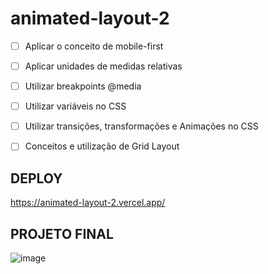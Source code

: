 # animated-layout-2

- [ ]  Aplicar o conceito de mobile-first
- [ ]  Aplicar unidades de medidas relativas
- [ ]  Utilizar breakpoints @media
- [ ]  Utilizar variáveis no CSS
- [ ]  Utilizar transições, transformações e Animações no CSS
- [ ]  Conceitos e utilização de Grid Layout


## DEPLOY ##
https://animated-layout-2.vercel.app/

## PROJETO FINAL ##
![image](https://user-images.githubusercontent.com/61830297/190839669-7b51395f-8d45-4ed6-a8b3-1475cabafd56.png)

